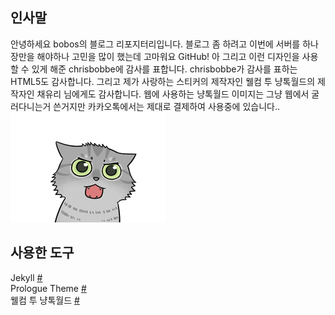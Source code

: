 ## 인사말
안녕하세요 bobos의 블로그 리포지터리입니다. 블로그 좀 하려고 이번에 서버를 하나 장만을 해야하나 고민을 많이 했는데 고마워요 GitHub! 아 그리고 이런 디자인을 사용할 수 있게 해준 chrisbobbe에 감사를 표합니다. chrisbobbe가 감사를 표하는 HTML5도 감사합니다. 그리고 제가 사랑하는 스티커의 제작자인 웰컴 투 냥톡월드의 제작자인 채유리 님에게도 감사합니다. 웹에 사용하는 냥톡월드 이미지는 그냥 웹에서 굴러다니는거 쓴거지만 카카오톡에서는 제대로 결제하여 사용중에 있습니다..<br>
<img src="assets/images/stickers/surprise.gif" alt="sticker"><br>

## 사용한 도구
Jekyll [#](https://jekyllrb.com)<br>
Prologue Theme [#](https://github.com/chrisbobbe/jekyll-theme-prologue)<br>
웰컴 투 냥톡월드 [#](https://e.kakao.com/t/welcome-to-nyang-talk-world)<br>
